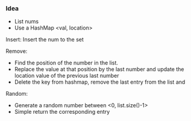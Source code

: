 ### Idea
- List<Integer> nums
- Use a HashMap <val, location> 

Insert:
Insert the num to the set

Remove:
- Find the position of the number in the list.
- Replace the value at that position by the last number and update the location value of the previous last number
- Delete the key from hashmap, remove the last entry from the list and 

Random:
- Generate a random number between <0, list.size()-1> 
- Simple return the corresponding entry